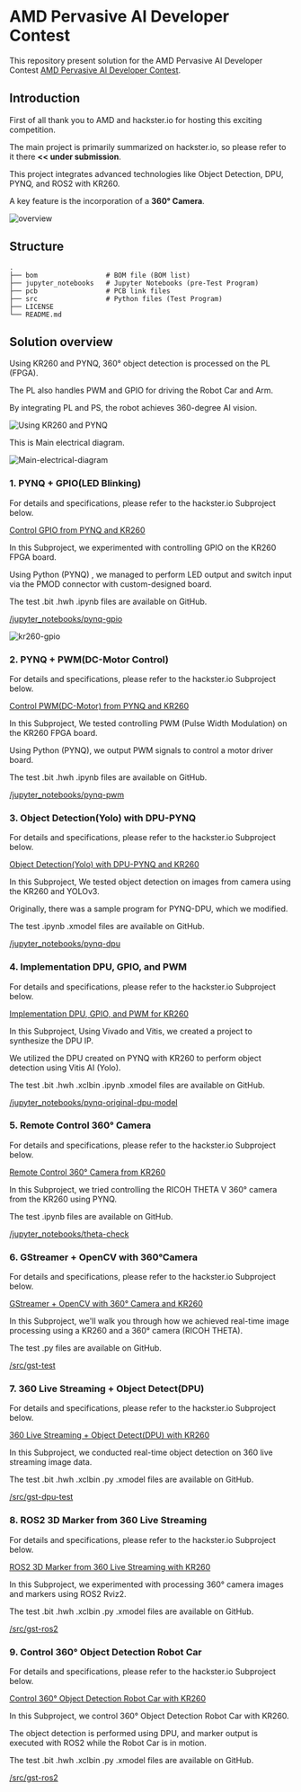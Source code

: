 # AMD Pervasive AI Developer Contest
This repository present solution for the AMD Pervasive AI Developer Contest [AMD Pervasive AI Developer Contest](https://www.hackster.io/contests/amd2023).

## Introduction
First of all thank you to AMD and hackster.io for hosting this exciting competition.

The main project is primarily summarized on hackster.io, so please refer to it there **<< under submission**.

This project integrates advanced technologies like Object Detection, DPU, PYNQ, and ROS2 with KR260.

A key feature is the incorporation of a **360° Camera**.

![overview](https://github.com/iotengineer22/AMD-Pervasive-AI-Developer-Contest/blob/main/imgs/overview.png)

## Structure
    .
    ├── bom                 # BOM file (BOM list)
    ├── jupyter_notebooks   # Jupyter Notebooks (pre-Test Program)
    ├── pcb                 # PCB link files   
    ├── src                 # Python files (Test Program)   
    ├── LICENSE
    └── README.md

## Solution overview

Using KR260 and PYNQ, 360° object detection is processed on the PL (FPGA).

The PL also handles PWM and GPIO for driving the Robot Car and Arm.

By integrating PL and PS, the robot achieves 360-degree AI vision.

![Using KR260 and PYNQ](https://github.com/iotengineer22/AMD-Pervasive-AI-Developer-Contest/blob/main/imgs/Using-KR260-and-PYNQ.png)

This is Main electrical diagram.

![Main-electrical-diagram](https://github.com/iotengineer22/AMD-Pervasive-AI-Developer-Contest/blob/main/imgs/Main-electrical-diagram.png)


### 1. PYNQ + GPIO(LED Blinking)
For details and specifications, please refer to the hackster.io Subproject below.

[Control GPIO from PYNQ and KR260](https://www.hackster.io/iotengineer22/control-gpio-from-pynq-and-kr260-0d3613)

In this Subproject, we experimented with controlling GPIO on the KR260 FPGA board.

Using Python (PYNQ) , we managed to perform LED output and switch input via the PMOD connector with custom-designed board.

The test .bit .hwh .ipynb files are available on GitHub.

[/jupyter_notebooks/pynq-gpio](https://github.com/iotengineer22/AMD-Pervasive-AI-Developer-Contest/tree/main/jupyter_notebooks/pynq-gpio)

![kr260-gpio](https://github.com/iotengineer22/AMD-Pervasive-AI-Developer-Contest/blob/main/imgs/kr260-gpio.png)

### 2. PYNQ + PWM(DC-Motor Control)
For details and specifications, please refer to the hackster.io Subproject below.

[Control PWM(DC-Motor) from PYNQ and KR260](https://www.hackster.io/iotengineer22/control-pwm-dc-motor-from-pynq-and-kr260-bb0296)

In this Subproject, We tested controlling PWM (Pulse Width Modulation) on the KR260 FPGA board.

Using Python (PYNQ), we output PWM signals to control a motor driver board.

The test .bit .hwh .ipynb files are available on GitHub.

[/jupyter_notebooks/pynq-pwm](https://github.com/iotengineer22/AMD-Pervasive-AI-Developer-Contest/tree/main/jupyter_notebooks/pynq-pwm)



### 3. Object Detection(Yolo) with DPU-PYNQ
For details and specifications, please refer to the hackster.io Subproject below.

[Object Detection(Yolo) with DPU-PYNQ and KR260](https://www.hackster.io/iotengineer22/object-detection-yolo-with-dpu-pynq-and-kr260-777fb5)

In this Subproject, We tested object detection on images from camera using the KR260 and YOLOv3.

Originally, there was a sample program for PYNQ-DPU, which we modified.

The test .ipynb .xmodel files are available on GitHub.

[/jupyter_notebooks/pynq-dpu](https://github.com/iotengineer22/AMD-Pervasive-AI-Developer-Contest/tree/main/jupyter_notebooks/pynq-dpu)



### 4. Implementation DPU, GPIO, and PWM
For details and specifications, please refer to the hackster.io Subproject below.

[Implementation DPU, GPIO, and PWM for KR260](https://www.hackster.io/iotengineer22/implementation-dpu-gpio-and-pwm-for-kr260-f7637b)

In this Subproject, Using Vivado and Vitis, we created a project to synthesize the DPU IP.

We utilized the DPU created on PYNQ with KR260 to perform object detection using Vitis AI (Yolo).

The test .bit .hwh .xclbin .ipynb .xmodel files are available on GitHub.

[/jupyter_notebooks/pynq-original-dpu-model](https://github.com/iotengineer22/AMD-Pervasive-AI-Developer-Contest/tree/main/jupyter_notebooks/pynq-original-dpu-model)


### 5. Remote Control 360° Camera
For details and specifications, please refer to the hackster.io Subproject below.

[Remote Control 360° Camera from KR260](https://www.hackster.io/iotengineer22/remote-control-360-camera-from-kr260-f0ead0)

In this Subproject, we tried controlling the RICOH THETA V 360° camera from the KR260 using PYNQ.

The test .ipynb files are available on GitHub.

[/jupyter_notebooks/theta-check](https://github.com/iotengineer22/AMD-Pervasive-AI-Developer-Contest/tree/main/jupyter_notebooks/theta-check)


### 6. GStreamer + OpenCV with 360°Camera
For details and specifications, please refer to the hackster.io Subproject below.

[GStreamer + OpenCV with 360° Camera and KR260](https://www.hackster.io/iotengineer22/gstreamer-opencv-with-360-camera-and-kr260-308442)

In this Subproject, we'll walk you through how we achieved real-time image processing using a KR260 and a 360° camera (RICOH THETA).

The test .py files are available on GitHub.

[/src/gst-test](https://github.com/iotengineer22/AMD-Pervasive-AI-Developer-Contest/tree/main/src/gst-test)


### 7. 360 Live Streaming + Object Detect(DPU)
For details and specifications, please refer to the hackster.io Subproject below.

[360 Live Streaming + Object Detect(DPU) with KR260](https://www.hackster.io/iotengineer22/360-live-streaming-object-detect-dpu-with-kr260-69dced)

In this Subproject, we conducted real-time object detection on 360 live streaming image data.

The test .bit .hwh .xclbin .py .xmodel  files are available on GitHub.

[/src/gst-dpu-test](https://github.com/iotengineer22/AMD-Pervasive-AI-Developer-Contest/tree/main/src/gst-dpu-test)


### 8. ROS2 3D Marker from 360 Live Streaming
For details and specifications, please refer to the hackster.io Subproject below.

[ROS2 3D Marker from 360 Live Streaming with KR260](https://www.hackster.io/iotengineer22/ros2-3d-marker-from-360-live-streaming-with-kr260-a8c51c)

In this Subproject, we experimented with processing 360° camera images and markers using ROS2 Rviz2.

The test .bit .hwh .xclbin .py .xmodel  files are available on GitHub.

[/src/gst-ros2](https://github.com/iotengineer22/AMD-Pervasive-AI-Developer-Contest/tree/main/src/gst-ros2)


### 9. Control 360° Object Detection Robot Car
For details and specifications, please refer to the hackster.io Subproject below.

[Control 360° Object Detection Robot Car with KR260](https://www.hackster.io/iotengineer22/control-360-object-detection-robot-car-with-kr260-95a07e)

In this Subproject, we control 360° Object Detection Robot Car with KR260.

The object detection is performed using DPU, and marker output is executed with ROS2 while the Robot Car is in motion.

The test .bit .hwh .xclbin .py .xmodel  files are available on GitHub.

[/src/gst-ros2](https://github.com/iotengineer22/AMD-Pervasive-AI-Developer-Contest/tree/main/src/gst-ros2)
